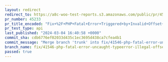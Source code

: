 ```yaml
---
layout: redirect
redirect_to: https://a8c-woo-test-reports.s3.amazonaws.com/public/pr/45233/api/index.html
pr_number: 45233
pr_title_encoded: "Fix+%2F+PHP+Fatal+Error+Triggered+by+Invalid+Offset+Type+in+wc-cart-functions.php+%2341546"
pr_test_type: api
last_published: "2024-03-04 16:40:58 +0000"
commit_sha: cdb6776ef02033d435c1ec3695d438ca7cfea4b1
commit_message: "Merge branch 'trunk' into fix/41546-php-fatal-error-uncaught-typeerro…"
branch_name: fix/41546-php-fatal-error-uncaught-typeerror-illegal-offset-type-in-isset-or-empty-in-includeswc-cart-functionsphp
passed: true
---
```

